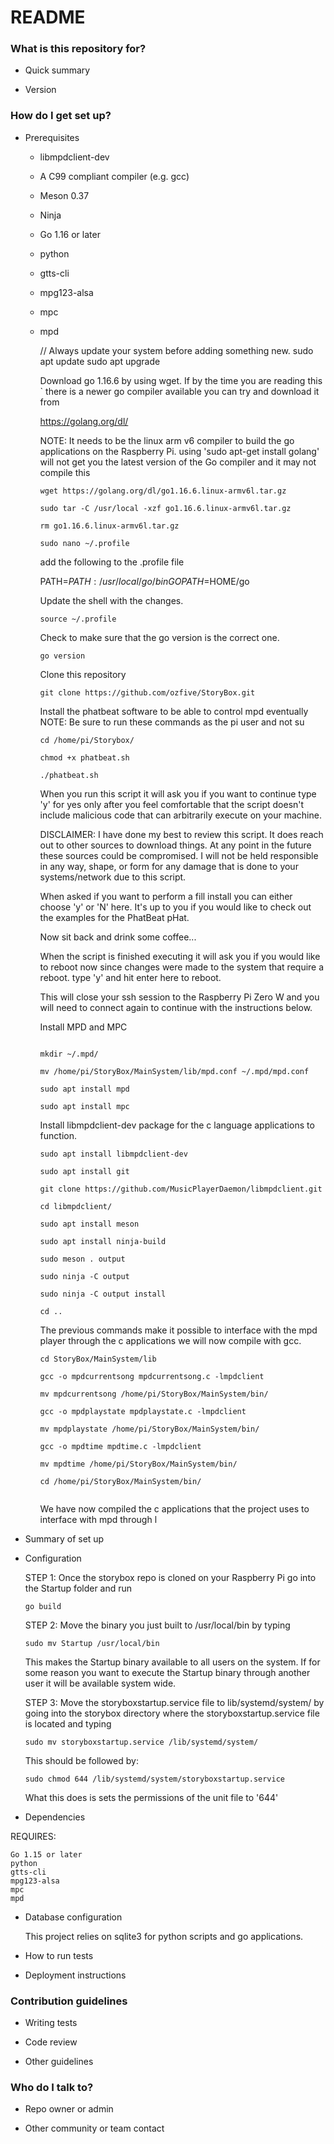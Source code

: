 # README #

### What is this repository for? ###

* Quick summary

* Version

### How do I get set up? ###

* Prerequisites
		
	* libmpdclient-dev
	* A C99 compliant compiler (e.g. gcc)
	* Meson 0.37
	* Ninja
	* Go 1.16 or later
	* python
	* gtts-cli
	* mpg123-alsa
	* mpc
	* mpd

		// Always update your system before adding something new.
		sudo apt update
		sudo apt upgrade

		Download go 1.16.6 by using wget. If by the time you are reading this  `
		there is a newer go compiler available you can try and download it from

		https://golang.org/dl/

		NOTE: It needs to be the linux arm v6 compiler to build the go applications on
		the Raspberry Pi. using 'sudo apt-get install golang' will not get you the
		latest version of the Go compiler and it may not compile this 

		```shell
		wget https://golang.org/dl/go1.16.6.linux-armv6l.tar.gz
		
		sudo tar -C /usr/local -xzf go1.16.6.linux-armv6l.tar.gz

		rm go1.16.6.linux-armv6l.tar.gz

		sudo nano ~/.profile
		```

		add the following to the .profile file

		PATH=$PATH:/usr/local/go/bin
		GOPATH=$HOME/go

		Update the shell with the changes.
		```shell
		source ~/.profile
		```

		Check to make sure that the go version is the correct one.
		```shell
		go version
		```
		Clone this repository
		```shell
		git clone https://github.com/ozfive/StoryBox.git
		```

		Install the phatbeat software to be able to control mpd eventually
		NOTE: Be sure to run these commands as the pi user and not su
		```shell
		cd /home/pi/Storybox/

		chmod +x phatbeat.sh

		./phatbeat.sh
		```
		When you run this script it will ask you if you want to continue
		type 'y' for yes only after you feel comfortable that the script
		doesn't include malicious code that can arbitrarily execute on 
		your machine.

		DISCLAIMER: I have done my best to review this script. It does
		reach out to other sources to download things. At any point in
		the future these sources could be compromised. I will not be 
		held responsible in any way, shape, or form for any damage that
		is done to your systems/network due to this script. 

		When asked if you want to perform a fill install you can either choose
		'y' or 'N' here. It's up to you if you would like to check out the
		examples for the PhatBeat pHat.

		Now sit back and drink some coffee...

		When the script is finished executing it will ask you if you would
		like to reboot now since changes were made to the system that
		require a reboot. type 'y' and hit enter here to reboot.

		This will close your ssh session to the Raspberry Pi Zero W and
		you will need to connect again to continue with the instructions
		below.


		Install MPD and MPC

		```shell

		mkdir ~/.mpd/

		mv /home/pi/StoryBox/MainSystem/lib/mpd.conf ~/.mpd/mpd.conf

		sudo apt install mpd

		sudo apt install mpc
		```
		Install libmpdclient-dev package for the c language applications to function.

		```shell
		sudo apt install libmpdclient-dev
		
		sudo apt install git

		git clone https://github.com/MusicPlayerDaemon/libmpdclient.git
		
		cd libmpdclient/
		
		sudo apt install meson

		sudo apt install ninja-build

		sudo meson . output
		
		sudo ninja -C output
		
		sudo ninja -C output install

		cd ..
		```

		The previous commands make it possible to interface with the mpd player 
		through the c applications we will now compile with gcc.

		```shell
		cd StoryBox/MainSystem/lib

		gcc -o mpdcurrentsong mpdcurrentsong.c -lmpdclient
		
		mv mpdcurrentsong /home/pi/StoryBox/MainSystem/bin/

		gcc -o mpdplaystate mpdplaystate.c -lmpdclient

		mv mpdplaystate /home/pi/StoryBox/MainSystem/bin/

		gcc -o mpdtime mpdtime.c -lmpdclient

		mv mpdtime /home/pi/StoryBox/MainSystem/bin/

		cd /home/pi/StoryBox/MainSystem/bin/


		```

		We have now compiled the c applications that the project uses to interface with mpd through l

* Summary of set up

* Configuration
	
	STEP 1: Once the storybox repo is cloned on your Raspberry Pi go into the Startup folder and run 

	```
	go build
	```

	STEP 2: Move the binary you just built to /usr/local/bin by typing 

	```
	sudo mv Startup /usr/local/bin
	```

	This makes the Startup binary available to all users on the system. If for some reason you want to
	execute the Startup binary through another user it will be available system wide.

	STEP 3: Move the storyboxstartup.service file to lib/systemd/system/ by going into the storybox 
	directory where the storyboxstartup.service file is located and typing 

	```
	sudo mv storyboxstartup.service /lib/systemd/system/ 
	```
	This should be followed by:

	```
	sudo chmod 644 /lib/systemd/system/storyboxstartup.service
	```

	What this does is sets the permissions of the unit file to '644'

* Dependencies

REQUIRES:

	Go 1.15 or later
	python
	gtts-cli
	mpg123-alsa
	mpc
	mpd

* Database configuration

	This project relies on sqlite3 for python scripts and go applications.

* How to run tests

* Deployment instructions

### Contribution guidelines ###

* Writing tests

* Code review

* Other guidelines

### Who do I talk to? ###

* Repo owner or admin

* Other community or team contact